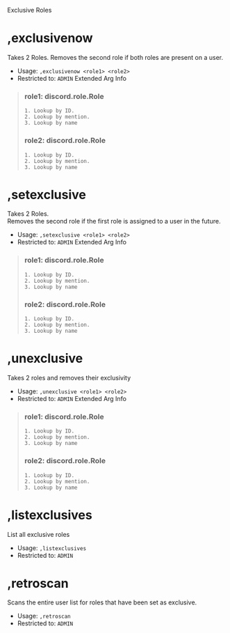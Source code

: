 Exclusive Roles

# ,exclusivenow
Takes 2 Roles. Removes the second role if both roles are present on a user.<br/>
 - Usage: `,exclusivenow <role1> <role2>`
 - Restricted to: `ADMIN`
Extended Arg Info
> ### role1: discord.role.Role
> 
> 
>     1. Lookup by ID.
>     2. Lookup by mention.
>     3. Lookup by name
> 
>     
> ### role2: discord.role.Role
> 
> 
>     1. Lookup by ID.
>     2. Lookup by mention.
>     3. Lookup by name
> 
>     
# ,setexclusive
Takes 2 Roles.<br/>
Removes the second role if the first role is assigned to a user in the future.<br/>
 - Usage: `,setexclusive <role1> <role2>`
 - Restricted to: `ADMIN`
Extended Arg Info
> ### role1: discord.role.Role
> 
> 
>     1. Lookup by ID.
>     2. Lookup by mention.
>     3. Lookup by name
> 
>     
> ### role2: discord.role.Role
> 
> 
>     1. Lookup by ID.
>     2. Lookup by mention.
>     3. Lookup by name
> 
>     
# ,unexclusive
Takes 2 roles and removes their exclusivity<br/>
 - Usage: `,unexclusive <role1> <role2>`
 - Restricted to: `ADMIN`
Extended Arg Info
> ### role1: discord.role.Role
> 
> 
>     1. Lookup by ID.
>     2. Lookup by mention.
>     3. Lookup by name
> 
>     
> ### role2: discord.role.Role
> 
> 
>     1. Lookup by ID.
>     2. Lookup by mention.
>     3. Lookup by name
> 
>     
# ,listexclusives
List all exclusive roles<br/>
 - Usage: `,listexclusives`
 - Restricted to: `ADMIN`
# ,retroscan
Scans the entire user list for roles that have been set as exclusive.<br/>
 - Usage: `,retroscan`
 - Restricted to: `ADMIN`
